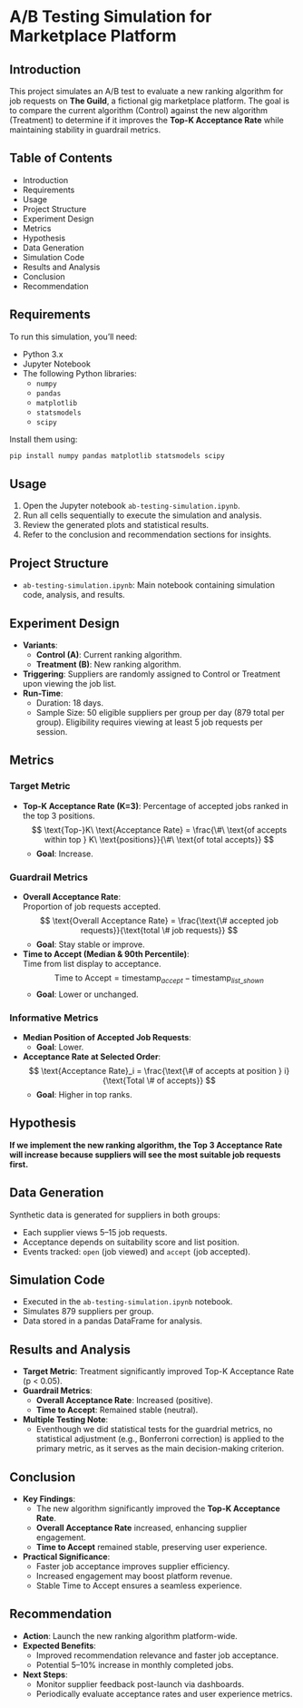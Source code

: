 # A/B Testing Simulation for Marketplace Platform

## Introduction

This project simulates an A/B test to evaluate a new ranking algorithm for job requests on **The Guild**, a fictional gig marketplace platform. The goal is to compare the current algorithm (Control) against the new algorithm (Treatment) to determine if it improves the **Top-K Acceptance Rate** while maintaining stability in guardrail metrics.

## Table of Contents

- Introduction
- Requirements
- Usage
- Project Structure
- Experiment Design
- Metrics
- Hypothesis
- Data Generation
- Simulation Code
- Results and Analysis
- Conclusion
- Recommendation

## Requirements

To run this simulation, you’ll need:

- Python 3.x
- Jupyter Notebook
- The following Python libraries:
  - `numpy`
  - `pandas`
  - `matplotlib`
  - `statsmodels`
  - `scipy`

Install them using:

```bash
pip install numpy pandas matplotlib statsmodels scipy
```

## Usage

1. Open the Jupyter notebook `ab-testing-simulation.ipynb`.
2. Run all cells sequentially to execute the simulation and analysis.
3. Review the generated plots and statistical results.
4. Refer to the conclusion and recommendation sections for insights.

## Project Structure

- `ab-testing-simulation.ipynb`: Main notebook containing simulation code, analysis, and results.

## Experiment Design

- **Variants**:
  - **Control (A)**: Current ranking algorithm.
  - **Treatment (B)**: New ranking algorithm.
- **Triggering**: Suppliers are randomly assigned to Control or Treatment upon viewing the job list.
- **Run-Time**:
  - Duration: 18 days.
  - Sample Size: 50 eligible suppliers per group per day (879 total per group). Eligibility requires viewing at least 5 job requests per session.

## Metrics

### Target Metric

- **Top-K Acceptance Rate (K=3)**:
  Percentage of accepted jobs ranked in the top 3 positions.
    $$
    \text{Top-}K\ \text{Acceptance Rate} = \frac{\#\ \text{of accepts within top } K\ \text{positions}}{\#\ \text{of total accepts}}
    $$
  - **Goal**: Increase.

### Guardrail Metrics

- **Overall Acceptance Rate**:\
  Proportion of job requests accepted.
  $$
  \text{Overall Acceptance Rate} = \frac{\text{\# accepted job requests}}{\text{total \# job requests}}
  $$
  - **Goal**: Stay stable or improve.
- **Time to Accept (Median & 90th Percentile)**:\
  Time from list display to acceptance.
  $$
  \text{Time to Accept} = \text{timestamp}_{accept} - \text{timestamp}_{list\_shown}
  $$
  - **Goal**: Lower or unchanged.

### Informative Metrics

- **Median Position of Accepted Job Requests**:
  - **Goal**: Lower.
- **Acceptance Rate at Selected Order**:
  $$
  \text{Acceptance Rate}_i = \frac{\text{\# of accepts at position } i}{\text{Total \# of accepts}}
  $$
  - **Goal**: Higher in top ranks.

## Hypothesis

**If we implement the new ranking algorithm, the Top 3 Acceptance Rate will increase because suppliers will see the most suitable job requests first.**

## Data Generation

Synthetic data is generated for suppliers in both groups:

- Each supplier views 5–15 job requests.
- Acceptance depends on suitability score and list position.
- Events tracked: `open` (job viewed) and `accept` (job accepted).

## Simulation Code

- Executed in the `ab-testing-simulation.ipynb` notebook.
- Simulates 879 suppliers per group.
- Data stored in a pandas DataFrame for analysis.

## Results and Analysis

- **Target Metric**: Treatment significantly improved Top-K Acceptance Rate (p &lt; 0.05).
- **Guardrail Metrics**:
  - **Overall Acceptance Rate**: Increased (positive).
  - **Time to Accept**: Remained stable (neutral).
- **Multiple Testing Note**:
  - Eventhough we did statistical tests for the guardrial metrics, no statistical adjustment (e.g., Bonferroni correction) is applied to the primary metric, as it serves as the main decision-making criterion.

## Conclusion

- **Key Findings**:
  - The new algorithm significantly improved the **Top-K Acceptance Rate**.
  - **Overall Acceptance Rate** increased, enhancing supplier engagement.
  - **Time to Accept** remained stable, preserving user experience.
- **Practical Significance**:
  - Faster job acceptance improves supplier efficiency.
  - Increased engagement may boost platform revenue.
  - Stable Time to Accept ensures a seamless experience.

## Recommendation

- **Action**: Launch the new ranking algorithm platform-wide.
- **Expected Benefits**:
  - Improved recommendation relevance and faster job acceptance.
  - Potential 5–10% increase in monthly completed jobs.
- **Next Steps**:
  - Monitor supplier feedback post-launch via dashboards.
  - Periodically evaluate acceptance rates and user experience metrics.
